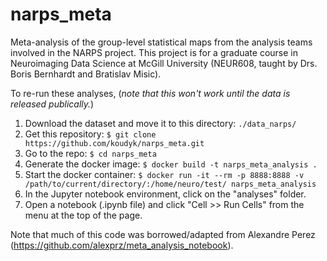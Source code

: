 # narps_meta
Meta-analysis of the group-level statistical maps from the analysis teams involved in the NARPS project. This project is for a graduate course in Neuroimaging Data Science at McGill University (NEUR608, taught by Drs. Boris Bernhardt and Bratislav Misic).

To re-run these analyses, (*note that this won't work until the data is released publically.*)
1. Download the dataset and move it to this directory: `./data_narps/`
2. Get this repository: `$ git clone https://github.com/koudyk/narps_meta.git`
3. Go to the repo: `$ cd narps_meta`
4. Generate the docker image: `$ docker build -t narps_meta_analysis .`
5. Start the docker container: `$ docker run -it --rm -p 8888:8888 -v /path/to/current/directory/:/home/neuro/test/ narps_meta_analysis`
6. In the Jupyter notebook environment, click on the "analyses" folder.  
7. Open a notebook (.ipynb file) and click "Cell >> Run Cells" from the menu at the top of the page.

Note that much of this code was borrowed/adapted from Alexandre Perez (https://github.com/alexprz/meta_analysis_notebook).
